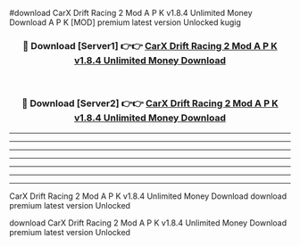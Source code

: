 #download CarX Drift Racing 2 Mod A P K v1.8.4 Unlimited Money Download A P K [MOD] premium latest version Unlocked kugig 



<div align="center">
<h3>🔴 Download [Server1] 👉👉 <a href="https://apkdownload1.web.app/">CarX Drift Racing 2 Mod A P K v1.8.4 Unlimited Money Download</a></h3><br>

<h3>🔴 Download [Server2] 👉👉 <a href="https://apkdownload1.web.app/">CarX Drift Racing 2 Mod A P K v1.8.4 Unlimited Money Download</a></h3>
</div>





----------------------------------------------------------

----------------------------------------------------------

----------------------------------------------------------

----------------------------------------------------------

----------------------------------------------------------

----------------------------------------------------------

----------------------------------------------------------

CarX Drift Racing 2 Mod A P K v1.8.4 Unlimited Money Download download premium latest version Unlocked

download CarX Drift Racing 2 Mod A P K v1.8.4 Unlimited Money Download premium latest version Unlocked
